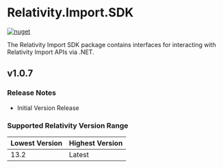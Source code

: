 # Relativity.Import.SDK

[![nuget](https://img.shields.io/nuget/v/Relativity.Import.SDK.svg)](https://www.nuget.org/packages/Relativity.Import.SDK)

The Relativity Import SDK package contains interfaces for interacting with Relativity Import APIs via .NET.

## v1.0.7

### Release Notes

* Initial Version Release

### Supported Relativity Version Range

Lowest Version | Highest Version
--- | ---
13.2 | Latest